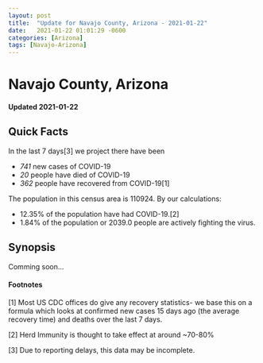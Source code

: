 ```yaml
---
layout: post
title:  "Update for Navajo County, Arizona - 2021-01-22"
date:   2021-01-22 01:01:29 -0600
categories: [Arizona]
tags: [Navajo-Arizona]
---
```


# Navajo County, Arizona
#### Updated 2021-01-22

## Quick Facts

In the last 7 days[3] we project there have been
- *741* new cases of COVID-19
- *20* people have died of COVID-19
- *362* people have recovered from COVID-19[1]

The population in this census area is 110924. By our calculations:
- 12.35% of the population have had COVID-19.[2]
- 1.84% of the population or 2039.0 people are actively fighting the virus.

## Synopsis

Comming soon...


#### Footnotes

[1] Most US CDC offices do give any recovery statistics- we base this on a formula which looks at confirmed new cases
15 days ago (the average recovery time) and deaths over the last 7 days.

[2] Herd Immunity is thought to take effect at around ~70-80%

[3] Due to reporting delays, this data may be incomplete.
 
    